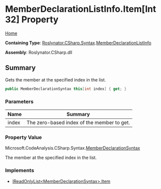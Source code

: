 # MemberDeclarationListInfo\.Item\[Int32\] Property

[Home](../../../../../README.md)

**Containing Type**: [Roslynator.CSharp.Syntax](../../README.md)\.[MemberDeclarationListInfo](../README.md)

**Assembly**: Roslynator\.CSharp\.dll

## Summary

Gets the member at the specified index in the list\.

```csharp
public MemberDeclarationSyntax this[int index] { get; }
```

### Parameters

| Name | Summary |
| ---- | ------- |
| index | The zero\-based index of the member to get\.  |

### Property Value

Microsoft\.CodeAnalysis\.CSharp\.Syntax\.[MemberDeclarationSyntax](https://docs.microsoft.com/en-us/dotnet/api/microsoft.codeanalysis.csharp.syntax.memberdeclarationsyntax)

The member at the specified index in the list\.

### Implements

* [IReadOnlyList\<MemberDeclarationSyntax>.Item](https://docs.microsoft.com/en-us/dotnet/api/system.collections.generic.ireadonlylist-1.item)

